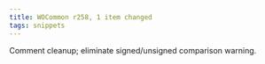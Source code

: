 ```yaml
---
title: WOCommon r258, 1 item changed
tags: snippets
---
```


Comment cleanup; eliminate signed/unsigned comparison warning.
